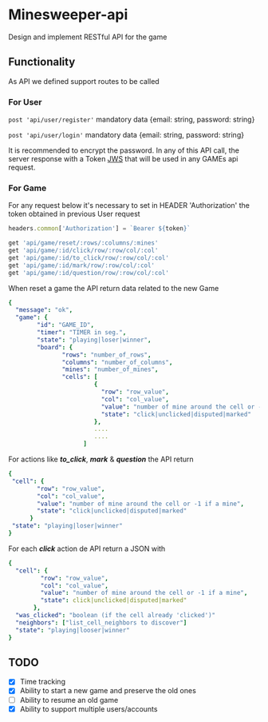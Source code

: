 # Minesweeper-api

Design and implement RESTful API for the game

## Functionality

As API we defined support routes to be called

### For User

```post 'api/user/register'``` mandatory data {email: string, password: string}

```post 'api/user/login'```    mandatory data {email: string, password: string}

It is recommended to encrypt the password.
In any of this API call, the server response with a Token [JWS](https://jwt.io/)
that will be used in any GAMEs api request.

### For Game

For any request below it's necessary to set in HEADER 'Authorization'
the token obtained in previous User request

```javascript
headers.common['Authorization'] = `Bearer ${token}`
```

```ruby
get 'api/game/reset/:rows/:columns/:mines'
get 'api/game/:id/click/row/:row/col/:col'
get 'api/game/:id/to_click/row/:row/col/:col'
get 'api/game/:id/mark/row/:row/col/:col'
get 'api/game/:id/question/row/:row/col/:col'
```

When reset a game the API return data related to the new Game

```yaml
{
  "message": "ok",
  "game": {
        "id": "GAME_ID",
        "timer": "TIMER in seg.",
        "state": "playing|loser|winner",
        "board": {
               "rows": "number_of_rows",
               "columns": "number_of_columns",
               "mines": "number_of_mines",
               "cells": [
                        {
                          "row": "row_value",
                          "col": "col_value",
                          "value": "number of mine around the cell or -1 if a mine",
                          "state": "click|unclicked|disputed|marked"
                        },
                        ....
                        ....
                     ]
```

For actions like ***to_click***, ***mark*** & ***question*** the API return

```yaml
{
 "cell": {
        "row": "row_value",
        "col": "col_value",
        "value": "number of mine around the cell or -1 if a mine",
        "state": "click|unclicked|disputed|marked"
      }
 "state": "playing|loser|winner"
}
```

For each ***click*** action de API return a JSON with

```yaml
{
  "cell": {
         "row": "row_value",
         "col": "col_value",
         "value": "number of mine around the cell or -1 if a mine",
         "state": click|unclicked|disputed|marked"
       },
  "was_clicked": "boolean (if the cell already 'clicked')"
  "neighbors": ["list_cell_neighbors to discover"]
  "state": "playing|looser|winner"
}
```

## TODO

- [x] Time tracking
- [x] Ability to start a new game and preserve the old ones
- [ ] Ability to resume an old game
- [x] Ability to support multiple users/accounts
